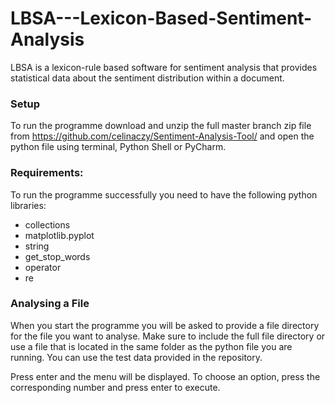 # LBSA---Lexicon-Based-Sentiment-Analysis
LBSA is a lexicon-rule based software for sentiment analysis that provides statistical data about the sentiment distribution within a document.

### Setup

To run the programme download and unzip the full master branch zip file from https://github.com/celinaczy/Sentiment-Analysis-Tool/ and open the python file using terminal, Python Shell or PyCharm. 

### Requirements:
To run the programme successfully you need to have the following python libraries:
* collections
* matplotlib.pyplot
* string
* get\_stop\_words
* operator
* re


### Analysing a File

When you start the programme you will be asked to provide a file directory for the file you want to analyse.
Make sure to include the full file directory or use a file that is located in the same folder as the python file you are running. You can use the test data provided in the repository.

Press enter and the menu will be displayed. To choose an option, press the corresponding number and press enter to execute.
